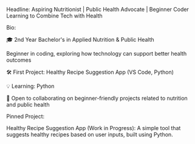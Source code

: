 

Headline:
Aspiring Nutritionist | Public Health Advocate | Beginner Coder Learning to Combine Tech with Health

Bio:

🎓 2nd Year Bachelor's in Applied Nutrition & Public Health

 Beginner in coding, exploring how technology can support better health outcomes

🛠️ First Project: Healthy Recipe Suggestion App (VS Code, Python)

💡 Learning: Python

🌱 Open to collaborating on beginner-friendly projects related to nutrition and public health


Pinned Project:

Healthy Recipe Suggestion App (Work in Progress): A simple tool that suggests healthy recipes based on user inputs, built using Python.


